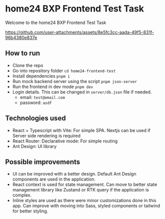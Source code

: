 # home24 BXP Frontend Test Task

Welcome to the home24 BXP Frontend Test Task

https://github.com/user-attachments/assets/8e5fc3cc-aada-49f5-831f-96b4380e837e

## How to run

- Clone the repo
- Go into repository folder `cd home24-frontend-test`
- Install dependencies `pnpm i`
- Run mock backend server using the script `pnpm json-server`
- Run the frontend in dev mode `pnpm dev`
- Login details. This can be changed in `server/db.json` file if needed.
    - email: `test@email.com`
    - password: `asdf`

## Technologies used

- React + Typescript with Vite: For simple SPA. Nextjs can be used if Server side rendering is required
- React Router: Declarative mode: For simple routing
- Ant Design: UI library

## Possible improvements

- UI can be improved with a better design. Default Ant Design components are used in the application.
- React context is used for state management. Can move to better state management library like Zustand or RTK query if the application is complex.
- Inline styles are used as there were minor customizations done in this app. Can improve with moving into Sass, styled components or tailwind for better styling.

